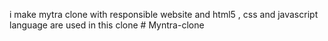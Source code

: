 i make mytra clone with responsible website and html5 , css and javascript language are used in this clone # Myntra-clone
